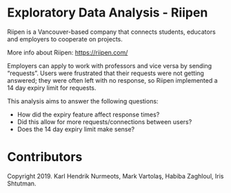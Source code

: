 # Exploratory Data Analysis - Riipen
Riipen is a Vancouver-based company that connects students, educators and employers to cooperate on projects. 

More info about Riipen: https://riipen.com/

Employers can apply to work with professors and vice versa by sending “requests”. Users were frustrated that their requests were not getting answered; they were often left with no response, so Riipen implemented a 14 day expiry limit for requests.

This analysis aims to answer the following questions: 
- How did the expiry feature affect response times? 
- Did this allow for more requests/connections between users? 
- Does the 14 day expiry limit make sense?

# Contributors
Copyright 2019. Karl Hendrik Nurmeots, Mark Vartolaş, Habiba Zaghloul, Iris Shtutman.
